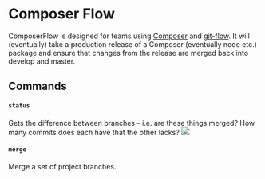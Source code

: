 # Composer Flow 

ComposerFlow is designed for teams using [Composer](https://getcomposer.org/) and [git-flow](https://github.com/nvie/gitflow).
It will (eventually) take a production release of a Composer (eventually node etc.) package
and ensure that changes from the release are merged back into develop and master.

## Commands

#### `status`

Gets the difference between branches – i.e. are these things merged? How many commits does each have that the other lacks?
<img src="http://i.imgur.com/CVmNuaJ.png">

#### `merge`

Merge a set of project branches.
